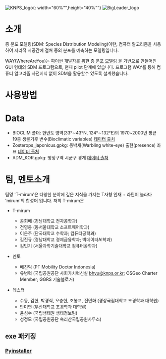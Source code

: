 
![KNPS_logo](https://user-images.githubusercontent.com/95641633/208577817-e439ef66-b778-4cf2-90c5-92e080806662.png){: width="60%"",height="40%""}  ![BigLeader_logo](https://user-images.githubusercontent.com/95641633/208577847-d4472aca-8852-418b-9cda-cbddb74a6ec8.png)


# 소개
종 분포 모델링(SDM: Species Distribution Modeling)이란, 컴퓨터 알고리즘을 사용하여 지리적 시공간에 걸쳐 종의 분포를 예측하는 모델링입니다.

WAY(WhereAreYou)는 [파이썬 개발자를 위한 종 분포 모델링](https://github.com/osgeokr/SDM4PyDev) 을 기반으로 만들어진 GUI 형태의 SDM 프로그램으로, 현재 pilot 단계에 있습니다. 
프로그램 WAY를 통해 컴퓨터 알고리즘 사전지식 없이 SDM을 활용할수 있도록 설계했습니다. 

# 사용방법




# Data
- BIOCLIM 폴더: 한반도 영역(33°∼43°N, 124°∼132°E)의 1970~2000년 평균 19종 생물기후 변수(Bioclimatic variables) [데이터 출처](https://www.worldclim.org/data/bioclim.html)
- Zosterops_japonicus.gpkg: 동박새(Warbling white-eye) 출현(presence) 좌표 [데이터 출처](https://plugins.qgis.org/plugins/qgisgbifapi/)
- ADM_KOR.gpkg: 행정구역 시군구 경계 [데이터 출처](http://data.nsdi.go.kr/dataset/20180927ds0058)


# 팀, 멘토소개
팀명 'T-mirum'은 다양한 분야에 깊은 지식을 가지는 T자형 인재 + 라틴어 놀라다 'mirum'의 합성어 입니다. 저희 T-mirum은 

- T-mirum
  - 공희배 (경남대학교 전자공학과)
  - 전영웅 (동서울대학교 소프트웨어학과)
  - 이은주 (단국대학교 수학과; 컴퓨터공학과)
  - 김진규 (경남대학교 경제금융학과; 빅데이터AI학과)
  - 김민기 (서울과학기술대학교 컴퓨터공학과)

- 멘토
  - 배진익 (PT Mobility Doctor Indonesia)
  - 유병혁 (국립공원공단 사회가치혁신실 bhyu@knps.or.kr; OSGeo Charter Member; GGRS 기술블로거)
 
- 테스터
  - 수동, 김현, 박경식, 오충현, 조봉교, 진민화 (경상국립대학교 조경학과 대학원)
  - 안미연 (부산대학교 조경학과 대학원)
  - 윤성수 (국립생태원 생태정보팀)
  - 성정모 (국립공원공단 속리산국립공원사무소)

## exe 패키징
### [Pyinstaller](https://pyinstaller.org/en/stable/#)

